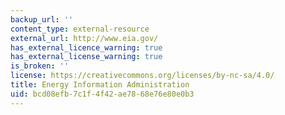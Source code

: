 ```yaml
---
backup_url: ''
content_type: external-resource
external_url: http://www.eia.gov/
has_external_licence_warning: true
has_external_license_warning: true
is_broken: ''
license: https://creativecommons.org/licenses/by-nc-sa/4.0/
title: Energy Information Administration
uid: bcd08efb-7c1f-4f42-ae78-68e76e80e0b3
---
```

